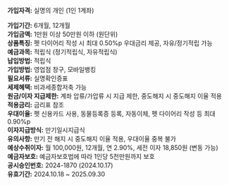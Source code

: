 **가입자격:** 실명의 개인 (1인 1계좌)

**가입기간:** 6개월, 12개월  
**가입금액:** 1만원 이상 50만원 이하 (원단위)  
**상품특징:** 펫 다이어리 작성 시 최대 0.50%p 우대금리 제공, 자유/정기적립 가능  
**예금과목:** 적립식 (정기적립식, 자유적립식)  
**납입방법:** 적립식  
**가입방법:** 영업점 창구, 모바일뱅킹  
**필요서류:** 실명확인증표  
**세제혜택:** 비과세종합저축 가능  
**원금/이자 지급제한:** 계좌 압류/가압류 시 지급 제한, 중도해지 시 중도해지 이율 적용  
**적용금리:** 금리표 참조  
**우대이율:** 펫 신용카드 사용, 동물등록증 등록, 자동이체, 펫 다이어리 작성 등 최대 0.90%p  
**이자지급방식:** 만기일시지급식  
**유의사항:** 만기 전 해지 시 중도해지 이율 적용, 우대이율 중복 불가  
**예상수취이자:** 월 100,000원, 12개월, 연 2.90%, 세전 이자 18,850원 (변동 가능)  
**예금자보호:** 예금자보호법에 따라 1인당 5천만원까지 보호  
**공시승인번호:** 2024-1870 (2024.10.17)  
**유효기간:** 2024.10.18 ~ 2025.09.30